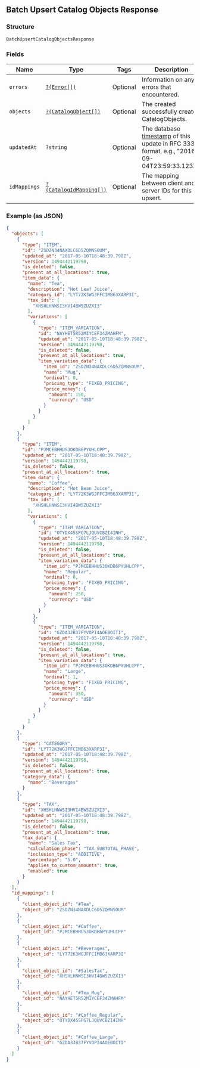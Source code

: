 ## Batch Upsert Catalog Objects Response

### Structure

`BatchUpsertCatalogObjectsResponse`

### Fields

| Name | Type | Tags | Description |
|  --- | --- | --- | --- |
| `errors` | [`?(Error[])`](/doc/models/error.md) | Optional | Information on any errors that encountered. |
| `objects` | [`?(CatalogObject[])`](/doc/models/catalog-object.md) | Optional | The created successfully created CatalogObjects. |
| `updatedAt` | `?string` | Optional | The database [timestamp](https://developer.squareup.com/docs/build-basics/working-with-dates) of this update in RFC 3339 format, e.g., "2016-09-04T23:59:33.123Z". |
| `idMappings` | [`?(CatalogIdMapping[])`](/doc/models/catalog-id-mapping.md) | Optional | The mapping between client and server IDs for this upsert. |

### Example (as JSON)

```json
{
  "objects": [
    {
      "type": "ITEM",
      "id": "ZSDZN34NAXDLC6D5ZQMNSOUM",
      "updated_at": "2017-05-10T18:48:39.798Z",
      "version": 1494442119798,
      "is_deleted": false,
      "present_at_all_locations": true,
      "item_data": {
        "name": "Tea",
        "description": "Hot Leaf Juice",
        "category_id": "LYT72K3WGJFFCIMB63XARP3I",
        "tax_ids": [
          "XHSHLHNWSI3HVI4BW5ZUZXI3"
        ],
        "variations": [
          {
            "type": "ITEM_VARIATION",
            "id": "NAYHET5R52MIYCEF34ZMAHFM",
            "updated_at": "2017-05-10T18:48:39.798Z",
            "version": 1494442119798,
            "is_deleted": false,
            "present_at_all_locations": true,
            "item_variation_data": {
              "item_id": "ZSDZN34NAXDLC6D5ZQMNSOUM",
              "name": "Mug",
              "ordinal": 0,
              "pricing_type": "FIXED_PRICING",
              "price_money": {
                "amount": 150,
                "currency": "USD"
              }
            }
          }
        ]
      }
    },
    {
      "type": "ITEM",
      "id": "PJMCEBHHUS3OKDB6PYUHLCPP",
      "updated_at": "2017-05-10T18:48:39.798Z",
      "version": 1494442119798,
      "is_deleted": false,
      "present_at_all_locations": true,
      "item_data": {
        "name": "Coffee",
        "description": "Hot Bean Juice",
        "category_id": "LYT72K3WGJFFCIMB63XARP3I",
        "tax_ids": [
          "XHSHLHNWSI3HVI4BW5ZUZXI3"
        ],
        "variations": [
          {
            "type": "ITEM_VARIATION",
            "id": "OTYDX45SPG7LJQUVCBZI4INH",
            "updated_at": "2017-05-10T18:48:39.798Z",
            "version": 1494442119798,
            "is_deleted": false,
            "present_at_all_locations": true,
            "item_variation_data": {
              "item_id": "PJMCEBHHUS3OKDB6PYUHLCPP",
              "name": "Regular",
              "ordinal": 0,
              "pricing_type": "FIXED_PRICING",
              "price_money": {
                "amount": 250,
                "currency": "USD"
              }
            }
          },
          {
            "type": "ITEM_VARIATION",
            "id": "GZDA3JB37FYVOPI4AOEBOITI",
            "updated_at": "2017-05-10T18:48:39.798Z",
            "version": 1494442119798,
            "is_deleted": false,
            "present_at_all_locations": true,
            "item_variation_data": {
              "item_id": "PJMCEBHHUS3OKDB6PYUHLCPP",
              "name": "Large",
              "ordinal": 1,
              "pricing_type": "FIXED_PRICING",
              "price_money": {
                "amount": 350,
                "currency": "USD"
              }
            }
          }
        ]
      }
    },
    {
      "type": "CATEGORY",
      "id": "LYT72K3WGJFFCIMB63XARP3I",
      "updated_at": "2017-05-10T18:48:39.798Z",
      "version": 1494442119798,
      "is_deleted": false,
      "present_at_all_locations": true,
      "category_data": {
        "name": "Beverages"
      }
    },
    {
      "type": "TAX",
      "id": "XHSHLHNWSI3HVI4BW5ZUZXI3",
      "updated_at": "2017-05-10T18:48:39.798Z",
      "version": 1494442119798,
      "is_deleted": false,
      "present_at_all_locations": true,
      "tax_data": {
        "name": "Sales Tax",
        "calculation_phase": "TAX_SUBTOTAL_PHASE",
        "inclusion_type": "ADDITIVE",
        "percentage": "5.0",
        "applies_to_custom_amounts": true,
        "enabled": true
      }
    }
  ],
  "id_mappings": [
    {
      "client_object_id": "#Tea",
      "object_id": "ZSDZN34NAXDLC6D5ZQMNSOUM"
    },
    {
      "client_object_id": "#Coffee",
      "object_id": "PJMCEBHHUS3OKDB6PYUHLCPP"
    },
    {
      "client_object_id": "#Beverages",
      "object_id": "LYT72K3WGJFFCIMB63XARP3I"
    },
    {
      "client_object_id": "#SalesTax",
      "object_id": "XHSHLHNWSI3HVI4BW5ZUZXI3"
    },
    {
      "client_object_id": "#Tea_Mug",
      "object_id": "NAYHET5R52MIYCEF34ZMAHFM"
    },
    {
      "client_object_id": "#Coffee_Regular",
      "object_id": "OTYDX45SPG7LJQUVCBZI4INH"
    },
    {
      "client_object_id": "#Coffee_Large",
      "object_id": "GZDA3JB37FYVOPI4AOEBOITI"
    }
  ]
}
```

